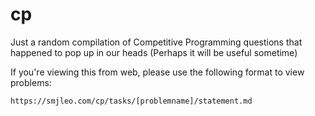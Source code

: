 # cp
Just a random compilation of Competitive Programming questions that happened to pop up in our heads
(Perhaps it will be useful sometime)

If you're viewing this from web, please use the following format to view problems:

`https://smjleo.com/cp/tasks/[problemname]/statement.md`
